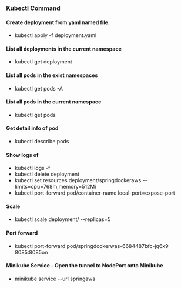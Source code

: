 ### Kubectl Command
#### Create deployment from yaml named file.
* kubectl apply -f deployment.yaml
#### List all deployments in the current namespace
* kubectl get deployment
#### List all pods in the exist namespaces
* kubectl get pods -A
#### List all pods in the current namespace
* kubectl get pods
#### Get detail info of pod
* kubectl describe pods <pods-name>
#### Show logs of <container-name>
* kubectl logs -f <container-name>
* kubectl delete deployment <deployment-name>
* kubectl set resources deployment/springdockeraws --limits=cpu=768m,memory=512Mi
* kubectl port-forward pod/container-name local-port=expose-port
#### Scale 
* kubectl scale deployment/<deploymentname> --replicas=5
#### Port forward
* kubectl port-forward pod/springdockerwas-6684487bfc-jq6x9 8085:8085on
#### Minikube Service - Open the tunnel to NodePort onto Minikube
* minikube service --url springaws
